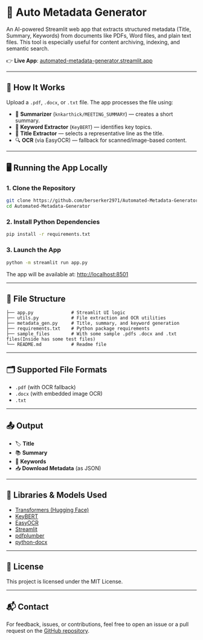
# 📄 Auto Metadata Generator

An AI-powered Streamlit web app that extracts structured metadata (Title, Summary, Keywords) from documents like PDFs, Word files, and plain text files. This tool is especially useful for content archiving, indexing, and semantic search.

👉 **Live App**: [automated-metadata-generator.streamlit.app](https://automated-metadata-generator.streamlit.app/)

---

## 🔧 How It Works

Upload a `.pdf`, `.docx`, or `.txt` file. The app processes the file using:

- 🧠 **Summarizer** (`knkarthick/MEETING_SUMMARY`) — creates a short summary.
- 🧠 **Keyword Extractor** (`KeyBERT`) — identifies key topics.
- 🧾 **Title Extractor** — selects a representative line as the title.
- 🔍 **OCR** (via EasyOCR) — fallback for scanned/image-based content.

---

## 🖥️ Running the App Locally

### 1. Clone the Repository

```bash
git clone https://github.com/berserker2971/Automated-Metadata-Generator
cd Automated-Metadata-Generator
```

### 2. Install Python Dependencies

```bash
pip install -r requirements.txt
```

### 3. Launch the App

```bash
python -m streamlit run app.py
```

The app will be available at: [http://localhost:8501](http://localhost:8501)

---

## 📁 File Structure

```
├── app.py              # Streamlit UI logic
├── utils.py            # File extraction and OCR utilities
├── metadata_gen.py     # Title, summary, and keyword generation
├── requirements.txt    # Python package requirements
├── sample_files        # With some sample .pdfs .docx and .txt files(Inside has some test files)
└── README.md           # Readme file
```

---

## 🗂️ Supported File Formats

- `.pdf` (with OCR fallback)
- `.docx` (with embedded image OCR)
- `.txt`

---

## 📤 Output

- 🏷️ **Title**
- 📚 **Summary**
- 🔑 **Keywords**
- 📥 **Download Metadata** (as JSON)

---

## 🧠 Libraries & Models Used

- [Transformers (Hugging Face)](https://huggingface.co/transformers/)
- [KeyBERT](https://github.com/MaartenGr/KeyBERT)
- [EasyOCR](https://github.com/JaidedAI/EasyOCR)
- [Streamlit](https://streamlit.io/)
- [pdfplumber](https://github.com/jsvine/pdfplumber)
- [python-docx](https://python-docx.readthedocs.io/)

---

## 📎 License

This project is licensed under the MIT License.

---

## 📬 Contact

For feedback, issues, or contributions, feel free to open an issue or a pull request on the [GitHub repository](https://github.com/berserker2971/Automated-Metadata-Generator).
